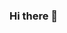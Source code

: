 ### Hi there 👋

<!--
**babadiamir/babadiamir** is a ✨ _special_ ✨ repository because its `README.md` (this file) appears on your GitHub profile.

Here are some ideas to get you started:

- 🔭 I’m currently working on termux.
- 🌱 I’m currently learning website.
- 👯 I’m looking to collaborate on termux.
- 🤔 I’m looking for help with google.
- 💬 Ask me about anythings
- 📫 How to reach me: software
- 😄 Pronouns: love
- ⚡ Fun fact: broken
-->

